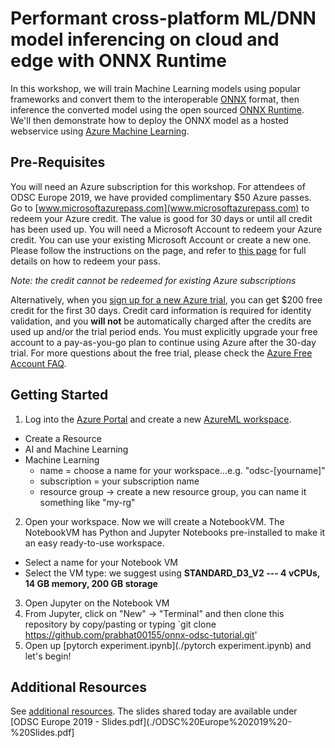 # Performant cross-platform ML/DNN model inferencing on cloud and edge with ONNX Runtime
In this workshop, we will train Machine Learning models using popular frameworks and convert them to the interoperable [ONNX](onnx.ai/) format, then inference the converted model using the open sourced [ONNX Runtime](https://aka.ms/onnxruntime). We'll then demonstrate how to deploy the ONNX model as a hosted webservice using [Azure Machine Learning](https://azure.microsoft.com/en-us/services/machine-learning/).

## Pre-Requisites
You will need an Azure subscription for this workshop. For attendees of ODSC Europe 2019, we have provided complimentary $50 Azure passes. Go to [www.microsoftazurepass.com](www.microsoftazurepass.com) to redeem your Azure credit. The value is good for 30 days or until all credit has been used up. You will need a Microsoft Account to redeem your Azure credit. You can use your existing Microsoft Account or create a new one. Please follow the instructions on the page, and refer to [this page](https://www.microsoftazurepass.com/Home/HowTo) for full details on how to redeem your pass.

*Note: the credit cannot be redeemed for existing Azure subscriptions*

Alternatively, when you [sign up for a new Azure trial](https://azure.microsoft.com/en-us/free/), you can get $200 free credit for the first 30 days. Credit card information is required for identity validation, and you **will not** be automatically charged after the credits are used up and/or the trial period ends. You must explicitly upgrade your free account to a pay-as-you-go plan to continue using Azure after the 30-day trial. For more questions about the free trial, please check the [Azure Free Account FAQ](https://azure.microsoft.com/en-us/free/free-account-faq/).

## Getting Started
1. Log into the [Azure Portal](http://portal.azure.com/) and create a new [AzureML workspace](https://docs.microsoft.com/en-us/azure/machine-learning/service/how-to-manage-workspace). 
  * Create a Resource
  * AI and Machine Learning
  * Machine Learning
    * name = choose a name for your workspace...e.g. "odsc-[yourname]"
    * subscription = your subscription name
    * resource group -> create a new resource group, you can name it something like "my-rg"
2. Open your workspace. Now we will create a NotebookVM. The NotebookVM has Python and Jupyter Notebooks pre-installed to make it an easy ready-to-use workspace.
  * Select a name for your Notebook VM
  * Select the VM type: we suggest using **STANDARD_D3_V2 --- 4 vCPUs, 14 GB memory, 200 GB storage**
3. Open Jupyter on the Notebook VM
4. From Jupyter, click on "New" -> "Terminal" and then clone this repository by copy/pasting or typing `git clone https://github.com/prabhat00155/onnx-odsc-tutorial.git'
5. Open up [pytorch experiment.ipynb](./pytorch experiment.ipynb) and let's begin!

## Additional Resources	
See [additional resources](../additional-resources.md). The slides shared today are available under [ODSC Europe 2019 - Slides.pdf](./ODSC%20Europe%202019%20-%20Slides.pdf]
